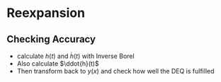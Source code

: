 Reexpansion
========================================

Checking Accuracy
----------------------------------------

- calculate $h(t)$ and $\dot{h}(t)$ with Inverse Borel
- Also calculate $\ddot{h}(t)$
- Then transform back to $y(x)$ and check how well the DEQ is fulfilled
